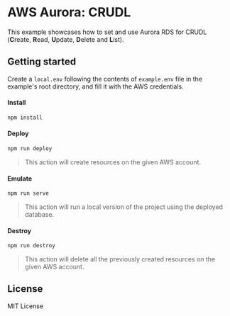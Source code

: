 # AWS Aurora: CRUDL

This example showcases how to set and use Aurora RDS for CRUDL (**C**reate, **R**ead, **U**pdate, **D**elete and **L**ist).

## Getting started

Create a `local.env` following the contents of `example.env` file in the example's root directory, and fill it with the AWS credentials.

#### Install

```sh
npm install
```

#### Deploy

```sh
npm run deploy
```

> This action will create resources on the given AWS account.

#### Emulate

```sh
npm run serve
```

> This action will run a local version of the project using the deployed database.

#### Destroy

```sh
npm run destroy
```

> This action will delete all the previously created resources on the given AWS account.

## License

MIT License
